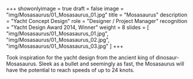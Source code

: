 +++
showonlyimage = true
draft = false
image = "img/Mosasaurus/01_Mosasaurus_01.jpg"
title = "Mosasaurus"
description = "Yacht Concept Design"
role = "Designer / Project Manager"
recognition = "Yacht Design Award 2014, Winner"
weight = 8
slides = [
    "img/Mosasaurus/01_Mosasaurus_01.jpg",
    "img/Mosasaurus/01_Mosasaurus_02.jpg",
    "img/Mosasaurus/01_Mosasaurus_03.jpg"
]
+++

Took inspiration for the yacht design from the ancient king of
dinosaur- Mosasaurus. Sleek as a bullet and seemingly as fast, the
Mosasaurus will have the potential to reach speeds of up to 24 knots.
